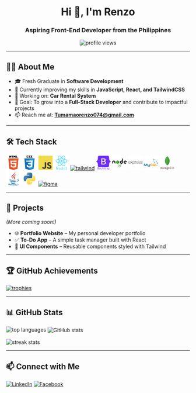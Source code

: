 <h1 align="center">Hi 👋, I'm Renzo</h1>
<h3 align="center">Aspiring Front-End Developer from the Philippines</h3>

<p align="center">
  <img src="https://komarev.com/ghpvc/?username=renzdioaguilar&label=Profile%20views&color=0e75b6&style=flat" alt="profile views" />
</p>

---

## 👨‍💻 About Me  
- 🎓 Fresh Graduate in **Software Development**  
- 🌱 Currently improving my skills in **JavaScript, React, and TailwindCSS**  
- 🔭 Working on: **Car Rental System**  
- 🚀 Goal: To grow into a **Full-Stack Developer** and contribute to impactful projects  
- 📫 Reach me at: **Tumamaorenzo074@gmail.com**

---

## 🛠️ Tech Stack  
<p align="left"> 
  <a href="https://www.w3.org/html/" target="_blank"><img src="https://raw.githubusercontent.com/devicons/devicon/master/icons/html5/html5-original-wordmark.svg" alt="html5" width="40" height="40"/></a>
  <a href="https://www.w3schools.com/css/" target="_blank"><img src="https://raw.githubusercontent.com/devicons/devicon/master/icons/css3/css3-original-wordmark.svg" alt="css3" width="40" height="40"/></a>
  <a href="https://developer.mozilla.org/en-US/docs/Web/JavaScript" target="_blank"><img src="https://raw.githubusercontent.com/devicons/devicon/master/icons/javascript/javascript-original.svg" alt="javascript" width="40" height="40"/></a>
  <a href="https://reactjs.org/" target="_blank"><img src="https://raw.githubusercontent.com/devicons/devicon/master/icons/react/react-original-wordmark.svg" alt="react" width="40" height="40"/></a>
  <a href="https://tailwindcss.com/" target="_blank"><img src="https://www.vectorlogo.zone/logos/tailwindcss/tailwindcss-icon.svg" alt="tailwind" width="40" height="40"/></a>
  <a href="https://getbootstrap.com" target="_blank"><img src="https://raw.githubusercontent.com/devicons/devicon/master/icons/bootstrap/bootstrap-plain-wordmark.svg" alt="bootstrap" width="40" height="40"/></a>
  <a href="https://nodejs.org" target="_blank"><img src="https://raw.githubusercontent.com/devicons/devicon/master/icons/nodejs/nodejs-original-wordmark.svg" alt="nodejs" width="40" height="40"/></a>
  <a href="https://expressjs.com" target="_blank"><img src="https://raw.githubusercontent.com/devicons/devicon/master/icons/express/express-original-wordmark.svg" alt="express" width="40" height="40"/></a>
  <a href="https://www.mysql.com/" target="_blank"><img src="https://raw.githubusercontent.com/devicons/devicon/master/icons/mysql/mysql-original-wordmark.svg" alt="mysql" width="40" height="40"/></a>
  <a href="https://www.mongodb.com/" target="_blank"><img src="https://raw.githubusercontent.com/devicons/devicon/master/icons/mongodb/mongodb-original-wordmark.svg" alt="mongodb" width="40" height="40"/></a>
  <a href="https://www.java.com" target="_blank"><img src="https://raw.githubusercontent.com/devicons/devicon/master/icons/java/java-original.svg" alt="java" width="40" height="40"/></a>
  <a href="https://www.python.org" target="_blank"><img src="https://raw.githubusercontent.com/devicons/devicon/master/icons/python/python-original.svg" alt="python" width="40" height="40"/></a>
  <a href="https://www.figma.com/" target="_blank"><img src="https://www.vectorlogo.zone/logos/figma/figma-icon.svg" alt="figma" width="40" height="40"/></a>
</p>

---

## 📂 Projects  
*(More coming soon!)*  
- 🌐 **Portfolio Website** – My personal developer portfolio  
- ✅ **To-Do App** – A simple task manager built with React  
- 🎨 **UI Components** – Reusable components styled with Tailwind  

---

## 🏆 GitHub Achievements  
<p align="left"> 
  <a href="https://github.com/ryo-ma/github-profile-trophy">
    <img src="https://github-profile-trophy.vercel.app/?username=renzdioaguilar&theme=onedark" alt="trophies" />
  </a> 
</p>

---

## 📊 GitHub Stats  
<p>
  <img align="left" src="https://github-readme-stats.vercel.app/api/top-langs?username=renzdioaguilar&show_icons=true&locale=en&layout=compact" alt="top languages" />
</p>

<p>&nbsp;<img align="center" src="https://github-readme-stats.vercel.app/api?username=renzdioaguilar&show_icons=true&locale=en" alt="GitHub stats" /></p>

<p><img align="center" src="https://github-readme-streak-stats.herokuapp.com/?user=renzdioaguilar" alt="streak stats" /></p>

---

## 📫 Connect with Me  
<p align="left">
  <a href="https://www.linkedin.com/in/renzo-tumamao-023237348/" target="blank"><img align="center" src="https://raw.githubusercontent.com/rahuldkjain/github-profile-readme-generator/master/src/images/icons/Social/linked-in-alt.svg" alt="LinkedIn" height="30" width="40" /></a>
  <a href="https://www.facebook.com/bongzkie05" target="blank"><img align="center" src="https://raw.githubusercontent.com/rahuldkjain/github-profile-readme-generator/master/src/images/icons/Social/facebook.svg" alt="Facebook" height="30" width="40" /></a>
</p>
